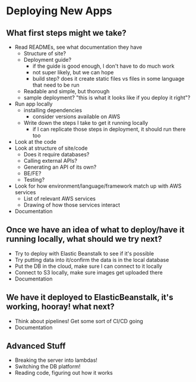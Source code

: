 # Deploying New Apps

## What first steps might we take?
- Read READMEs, see what documentation they have
    - Structure of site?
    - Deployment guide?
        - if the guide is good enough, I don't have to do much work
        - not super likely, but we can hope
        - build step? does it create static files vs files in some language that need to be run
    - Readable and simple, but thorough
    - sample deployment? "this is what it looks like if you deploy it right"?
- Run app locally
    - installing dependencies
        - consider versions available on AWS
    - Write down the steps I take to get it running locally
        - if I can replicate those steps in deployment, it should run there too
- Look at the code
- Look at structure of site/code
    - Does it require databases?
    - Calling external APIs?
    - Generating an API of its own?
    - BE/FE?
    - Testing?
- Look for how environment/language/framework match up with AWS services
    - List of relevant AWS services
    - Drawing of how those services interact
- Documentation

## Once we have an idea of what to deploy/have it running locally, what should we try next?
- Try to deploy with Elastic Beanstalk to see if it's possible
- Try putting data into it/confirm the data is in the local database
- Put the DB in the cloud, make sure I can connect to it locally
- Connect to S3 locally, make sure images get uploaded there
- Documentation

## We have it deployed to ElasticBeanstalk, it's working, hooray! what next?
- Think about pipelines! Get some sort of CI/CD going
- Documentation

## Advanced Stuff
- Breaking the server into lambdas!
- Switching the DB platform!
- Reading code, figuring out how it works
